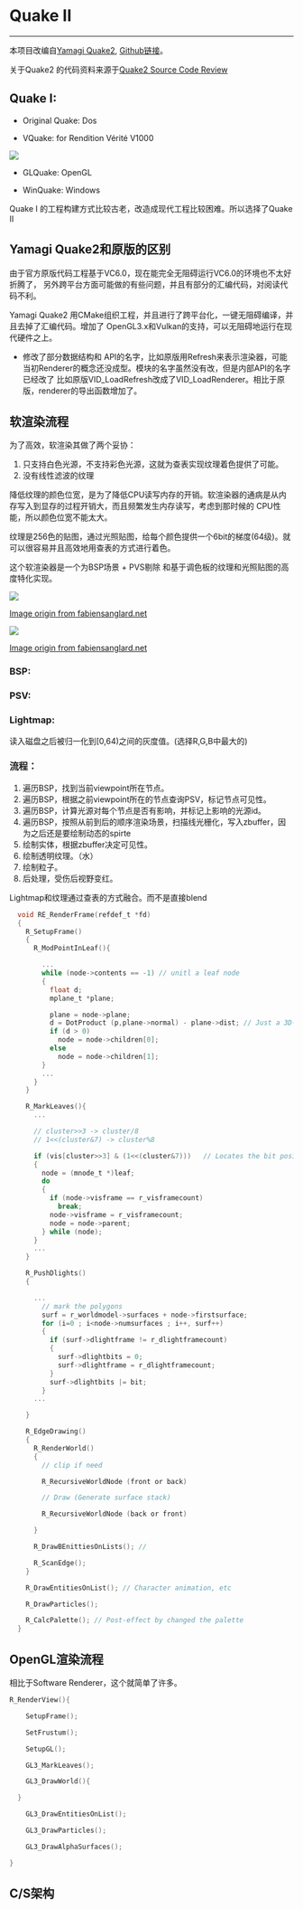 # Quake II
---
本项目改编自[Yamagi Quake2](https://github.com/yquake2/yquake2), [Github链接](https://github.com/yslib/myquake2.git)。

关于Quake2 的代码资料来源于[Quake2 Source Code Review](https://fabiensanglard.net/quake2/index.php)

## Quake I:

- Original Quake: Dos

- VQuake: for Rendition Vérité V1000

![](img/V1000E.jpeg)

- GLQuake: OpenGL

- WinQuake: Windows

Quake I 的工程构建方式比较古老，改造成现代工程比较困难。所以选择了Quake II

## Yamagi Quake2和原版的区别

由于官方原版代码工程基于VC6.0，现在能完全无阻碍运行VC6.0的环境也不太好折腾了，
另外跨平台方面可能做的有些问题，并且有部分的汇编代码，对阅读代码不利。

Yamagi Quake2 用CMake组织工程，并且进行了跨平台化，一键无阻碍编译，并且去掉了汇编代码。增加了
OpenGL3.x和Vulkan的支持，可以无阻碍地运行在现代硬件之上。

- 修改了部分数据结构和 API的名字，比如原版用Refresh来表示渲染器，可能当初Renderer的概念还没成型。模块的名字虽然没有改，但是内部API的名字已经改了
比如原版VID_LoadRefresh改成了VID_LoadRenderer。相比于原版，renderer的导出函数增加了。

## 软渲染流程

为了高效，软渲染其做了两个妥协：
1. 只支持白色光源，不支持彩色光源，这就为查表实现纹理着色提供了可能。
2. 没有线性滤波的纹理

降低纹理的颜色位宽，是为了降低CPU读写内存的开销。软渲染器的通病是从内存写入到显存的过程开销大，而且频繁发生内存读写，考虑到那时候的
CPU性能，所以颜色位宽不能太大。

纹理是256色的贴图，通过光照贴图，给每个颜色提供一个6bit的梯度(64级)。就可以很容易并且高效地用查表的方式进行着色。

这个软渲染器是一个为BSP场景 + PVS剔除 和基于调色板的纹理和光照贴图的高度特化实现。

![](img/quake2_palette.jpg)

[Image origin from fabiensanglard.net](https://fabiensanglard.net/quake2/quake2_palette.jpg)

![](img/COLORMAP.jpg)

[Image origin from fabiensanglard.net](https://fabiensanglard.net/fd_proxy/quake2/COLORMAP.jpg)

### BSP:

### PSV:

### Lightmap:
读入磁盘之后被归一化到[0,64)之间的灰度值。(选择R,G,B中最大的)

### 流程：
  1. 遍历BSP，找到当前viewpoint所在节点。
  2. 遍历BSP，根据之前viewpoint所在的节点查询PSV，标记节点可见性。
  3. 遍历BSP，计算光源对每个节点是否有影响，并标记上影响的光源id。
  5. 遍历BSP，按照从前到后的顺序渲染场景，扫描线光栅化，写入zbuffer，因为之后还是要绘制动态的spirte
  6. 绘制实体，根据zbuffer决定可见性。
  7. 绘制透明纹理。（水）
  8. 绘制粒子。
  9. 后处理，受伤后视野变红。

  Lightmap和纹理通过查表的方式融合。而不是直接blend

```c
  void RE_RenderFrame(refdef_t *fd)
  {
    R_SetupFrame()
    {
      R_ModPointInLeaf(){

        ...
        while (node->contents == -1) // unitl a leaf node
        {
          float d;
          mplane_t *plane;

          plane = node->plane;
          d = DotProduct (p,plane->normal) - plane->dist; // Just a 3D-Plane Equation
          if (d > 0)
            node = node->children[0];
          else
            node = node->children[1];
        }
        ...
      }   
    }

    R_MarkLeaves(){
      ...

      // cluster>>3 -> cluster/8
      // 1<<(cluster&7) -> cluster%8

      if (vis[cluster>>3] & (1<<(cluster&7)))   // Locates the bit position in PVS bit vector
      {
        node = (mnode_t *)leaf;
        do
        {
          if (node->visframe == r_visframecount)
            break;
          node->visframe = r_visframecount;
          node = node->parent;
        } while (node);
      }
      ...
    }

    R_PushDlights()
    {

      ...
        // mark the polygons
        surf = r_worldmodel->surfaces + node->firstsurface;
        for (i=0 ; i<node->numsurfaces ; i++, surf++)
        {
          if (surf->dlightframe != r_dlightframecount)
          {
            surf->dlightbits = 0;
            surf->dlightframe = r_dlightframecount;
          }
          surf->dlightbits |= bit;
        }
      ...

    }

    R_EdgeDrawing()
    {
      R_RenderWorld()
      {
        // clip if need

        R_RecursiveWorldNode (front or back)

        // Draw (Generate surface stack)

        R_RecursiveWorldNode (back or front)

      }

      R_DrawBEnittiesOnLists(); //

      R_ScanEdge();
    }

    R_DrawEntitiesOnList(); // Character animation, etc

    R_DrawParticles();

    R_CalcPalette(); // Post-effect by changed the palette
  }
```
## OpenGL渲染流程


相比于Software Renderer，这个就简单了许多。

```c
R_RenderView(){

	SetupFrame();

	SetFrustum();

	SetupGL();

	GL3_MarkLeaves();

	GL3_DrawWorld(){

  }

	GL3_DrawEntitiesOnList();

	GL3_DrawParticles();

	GL3_DrawAlphaSurfaces();

}

```

## C/S架构
